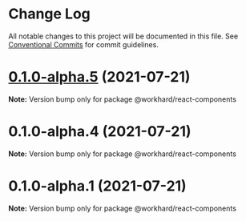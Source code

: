 # Change Log

All notable changes to this project will be documented in this file.
See [Conventional Commits](https://conventionalcommits.org) for commit guidelines.

# [0.1.0-alpha.5](https://github.com/workhard-finance/react-monorepo/compare/v0.1.0-alpha.4...v0.1.0-alpha.5) (2021-07-21)

**Note:** Version bump only for package @workhard/react-components





# 0.1.0-alpha.4 (2021-07-21)

**Note:** Version bump only for package @workhard/react-components





# 0.1.0-alpha.1 (2021-07-21)

**Note:** Version bump only for package @workhard/react-components

